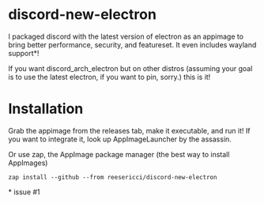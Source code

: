# discord-new-electron

I packaged discord with the latest version of electron as an appimage to bring better performance, security, and featureset. It even includes wayland support*!

If you want discord_arch_electron but on other distros (assuming your goal is to use the latest electron, if you want to pin, sorry.) this is it!

# Installation

Grab the appimage from the releases tab, make it executable, and run it! If you want to integrate it, look up AppImageLauncher by the assassin.

Or use zap, the AppImage package manager (the best way to install AppImages)
```
zap install --github --from reesericci/discord-new-electron
```

\* issue #1
